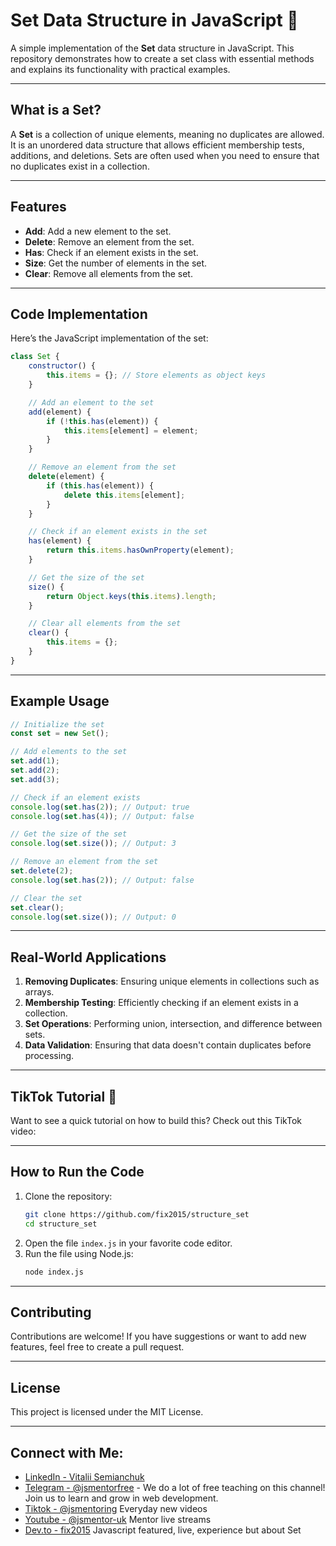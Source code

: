 # Set Data Structure in JavaScript 🚀  

A simple implementation of the **Set** data structure in JavaScript. This repository demonstrates how to create a set class with essential methods and explains its functionality with practical examples.  

---

## What is a Set?  
A **Set** is a collection of unique elements, meaning no duplicates are allowed. It is an unordered data structure that allows efficient membership tests, additions, and deletions. Sets are often used when you need to ensure that no duplicates exist in a collection.  

---

## Features  
- **Add**: Add a new element to the set.  
- **Delete**: Remove an element from the set.  
- **Has**: Check if an element exists in the set.  
- **Size**: Get the number of elements in the set.  
- **Clear**: Remove all elements from the set.  

---

## Code Implementation  

Here’s the JavaScript implementation of the set:  

```javascript
class Set {
    constructor() {
        this.items = {}; // Store elements as object keys
    }

    // Add an element to the set
    add(element) {
        if (!this.has(element)) {
            this.items[element] = element;
        }
    }

    // Remove an element from the set
    delete(element) {
        if (this.has(element)) {
            delete this.items[element];
        }
    }

    // Check if an element exists in the set
    has(element) {
        return this.items.hasOwnProperty(element);
    }

    // Get the size of the set
    size() {
        return Object.keys(this.items).length;
    }

    // Clear all elements from the set
    clear() {
        this.items = {};
    }
}
```

---

## Example Usage  

```javascript
// Initialize the set
const set = new Set();

// Add elements to the set
set.add(1);
set.add(2);
set.add(3);

// Check if an element exists
console.log(set.has(2)); // Output: true
console.log(set.has(4)); // Output: false

// Get the size of the set
console.log(set.size()); // Output: 3

// Remove an element from the set
set.delete(2);
console.log(set.has(2)); // Output: false

// Clear the set
set.clear();
console.log(set.size()); // Output: 0
```

---

## Real-World Applications  
1. **Removing Duplicates**: Ensuring unique elements in collections such as arrays.  
2. **Membership Testing**: Efficiently checking if an element exists in a collection.  
3. **Set Operations**: Performing union, intersection, and difference between sets.  
4. **Data Validation**: Ensuring that data doesn't contain duplicates before processing.  

---

## TikTok Tutorial 🎥  
Want to see a quick tutorial on how to build this? Check out this TikTok video:  
[]()  

---

## How to Run the Code  
1. Clone the repository:  
   ```bash
   git clone https://github.com/fix2015/structure_set
   cd structure_set
   ```
2. Open the file `index.js` in your favorite code editor.  
3. Run the file using Node.js:  
   ```bash
   node index.js
   ```

---

## Contributing  
Contributions are welcome! If you have suggestions or want to add new features, feel free to create a pull request.  

---

## License  
This project is licensed under the MIT License.  

---

## Connect with Me:
- [LinkedIn - Vitalii Semianchuk](https://www.linkedin.com/in/vitalii-semianchuk-9812a786/)
- [Telegram - @jsmentorfree](https://t.me/jsmentorfree) - We do a lot of free teaching on this channel! Join us to learn and grow in web development.
- [Tiktok - @jsmentoring](https://www.tiktok.com/@jsmentoring) Everyday new videos
- [Youtube - @jsmentor-uk](https://www.youtube.com/@jsmentor-uk) Mentor live streams
- [Dev.to - fix2015](https://dev.to/fix2015) Javascript featured, live, experience but about Set
